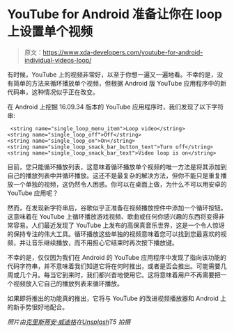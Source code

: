 # YouTube for Android 准备让你在 loop 上设置单个视频

> 原文：<https://www.xda-developers.com/youtube-for-android-individual-videos-loop/>

有时候，YouTube 上的视频非常好，以至于你想一遍又一遍地看。不幸的是，没有简单的方法来循环播放单个视频，但根据 Android 版 YouTube 应用程序中的新代码串，这种情况似乎正在改变。

在 Android 上挖掘 16.09.34 版本的 YouTube 应用程序时，我们发现了以下字符串:

```
 <string name="single_loop_menu_item">Loop video</string>
<string name="single_loop_off">Off</string>
<string name="single_loop_on">On</string>
<string name="single_loop_snack_bar_button_text">Turn off</string>
<string name="single_loop_snack_bar_text">Video loop is on</string> 
```

目前，您只能循环播放列表，这意味着循环播放单个视频的唯一方法是将其添加到自己的播放列表中并循环播放。这还不是最复杂的解决方法，但你不能只是重复播放一个单独的视频，这仍然令人困惑。你可以在桌面上做，为什么不可以用安卓的 YouTube 应用呢？

然而，在发现新字符串后，谷歌似乎正准备在视频播放控件中添加一个循环按钮。这意味着在 YouTube 上循环播放游戏视频、歌曲或任何你感兴趣的东西将变得非常容易。人们最近发现了 YouTube 上发布的高保真音乐世界，这是一个令人惊讶的保持专注的伟大工具。循环播放这些单独的视频意味着您可以找到您最喜欢的视频，并让音乐继续播放，而不用担心它结束时再次按下播放键。

不幸的是，仅仅因为我们在 Android 的 YouTube 应用程序中发现了指向该功能的代码字符串，并不意味着我们知道它将在何时推出，或者是否会推出。可能需要几周或几个月。每当它到来时，我们都兴奋地使用它。这将意味着用户不再需要把一个视频放入它自己的播放列表来循环播放。

如果即将推出的功能真的推出，它将与 YouTube 的改进视频播放器和 Android 上的新手势很好地配合。

*照片由[克里斯蒂安·威迪格](https://unsplash.com/@christianw?utm_source=unsplash&utm_medium=referral&utm_content=creditCopyText)在[Unsplash](https://unsplash.com/s/photos/youtube?utm_source=unsplash&utm_medium=referral&utm_content=creditCopyText)T5 拍摄*